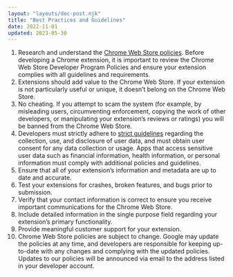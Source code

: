 ```yaml
---
layout: "layouts/doc-post.njk"
title: "Best Practices and Guidelines"
date: 2022-11-01
updated: 2023-05-30
---
```


1.	Research and understand the [Chrome Web Store policies][cws-policy]. Before developing a Chrome extension, it is important to review the Chrome Web Store Developer Program Policies and ensure your extension complies with all guidelines and requirements.
1.	Extensions should add value to the Chrome Web Store. If your extension is not particularly useful or unique, it doesn’t belong on the Chrome Web Store.
1.	No cheating. If you attempt to scam the system (for example, by misleading users, circumventing enforcement, copying the work of other developers, or manipulating your extension’s reviews or ratings) you will be banned from the Chrome Web Store.
1.	Developers must strictly adhere to [strict guidelines][user-privacy] regarding the collection, use, and disclosure of user data, and must obtain user consent for any data collection or usage. Apps that access sensitive user data such as financial information, health information, or personal information must comply with additional policies and guidelines.
1.	Ensure that all of your extension’s information and metadata are up to date and accurate.
1.	Test your extensions for crashes, broken features, and bugs prior to submission.
1.	Verify that your contact information is correct to ensure you receive important communications for the Chrome Web Store.
1.	Include detailed information in the single purpose field regarding your extension’s primary functionality.
1.	Provide meaningful customer support for your extension.
1.	Chrome Web Store policies are subject to change. Google may update the policies at any time, and developers are responsible for keeping up-to-date with any changes and complying with the updated policies. Updates to our policies will be announced via email to the address listed in your developer account. 

[cws-policy]: /docs/webstore/program-policies/
[user-privacy]: /docs/webstore/program-policies/#protecting-user-privacy
